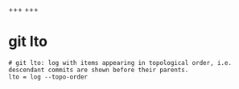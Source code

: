 +++
+++

# git lto

```gitconfig
# git lto: log with items appearing in topological order, i.e. descendant commits are shown before their parents.
lto = log --topo-order
```
